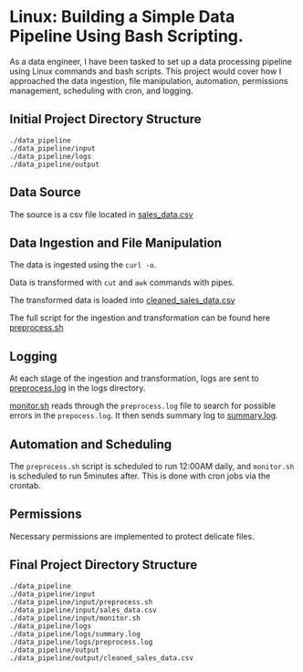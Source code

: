 # Linux: Building a Simple Data Pipeline Using Bash Scripting.

As a data engineer, I have been tasked to set up a data processing pipeline using Linux commands and bash scripts. This project would cover how I approached the data ingestion, file manipulation, automation, permissions management, scheduling with cron, and logging.

## Initial Project Directory Structure
```
./data_pipeline
./data_pipeline/input
./data_pipeline/logs
./data_pipeline/output

```
## Data Source
The source is a csv file located in [sales_data.csv](https://raw.githubusercontent.com/dataengineering-community/launchpad/refs/heads/main/Linux/sales_data.csv)

## Data Ingestion and File Manipulation

The data is ingested using the `curl -o`.

Data is transformed with `cut` and `awk` commands with pipes.

The transformed data is loaded into [cleaned_sales_data.csv](./data_pipeline/output/cleaned_sales_data.csv)

The full script for the ingestion and transformation can be found here [preprocess.sh](./data_pipeline/input/preprocess.sh
) 

## Logging

At each stage of the ingestion and transformation, logs are sent to [preprocess.log](./data_pipeline/logs/preprocess.log) in the logs directory.

[monitor.sh](./data_pipeline/input/monitor.sh) reads through the `preprocess.log` file to search for possible errors in the `prepocess.log`. It then sends summary log to [summary.log](./data_pipeline/logs/summary.log).

## Automation and Scheduling

The `preprocess.sh` script is scheduled to run 12:00AM daily, and `monitor.sh` is scheduled to run 5minutes after. This is done with cron jobs via the crontab.

## Permissions

Necessary permissions are implemented to protect delicate files.

## Final Project Directory Structure

```
./data_pipeline
./data_pipeline/input
./data_pipeline/input/preprocess.sh
./data_pipeline/input/sales_data.csv
./data_pipeline/input/monitor.sh
./data_pipeline/logs
./data_pipeline/logs/summary.log
./data_pipeline/logs/preprocess.log
./data_pipeline/output
./data_pipeline/output/cleaned_sales_data.csv

```



